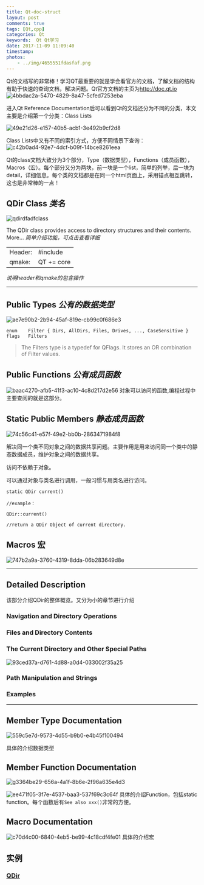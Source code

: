 ```yaml
---
title: Qt-doc-struct
layout: post
comments: true
tags: [Qt,cpp]
categories: Qt
keywords:  Qt Qt学习
date: 2017-11-09 11:09:40
timestamp:
photos:
    - ../img/4655551fdasfaf.png
---
```


Qt的文档写的非常棒！学习QT最重要的就是学会看官方的文档，了解文档的结构有助于快速的查询文档，解决问题。Qt官方文档的主页为<http://doc.qt.io>
![4bbdac2a-5470-4829-8a47-5cfed7253eba](../img/4bbdac2a-5470-4829-8a47-5cfed7253eba.png)

进入Qt Reference Documentation后可以看到Qt的文档还分为不同的分类，本文主要是介绍第一个分类：Class Lists

![49e21d26-e157-40b5-acb1-3e492b9cf2d8](../img/49e21d26-e157-40b5-acb1-3e492b9cf2d8.png)

Class Lists中又有不同的索引方式，方便不同情景下查询：
![c42b0ad4-92e7-4dcf-b09f-14bce8261eea](../img/c42b0ad4-92e7-4dcf-b09f-14bce8261eea.png) 


Qt的class文档大致分为3个部分，Type（数据类型），Functions（成员函数），Macros（宏）。每个部分又分为两块，前一块是一个list，简单的列举，后一块为detail，详细信息。每个类的文档都是在同一个html页面上，采用锚点相互跳转，这也是非常棒的一点！

<!--more-->

## QDir Class *类名*

![qdirdfadfclass](../img/qdirdfadfclass.png)

The QDir class provides access to directory structures and their contents. More... *简单介绍功能，可点击查看详细*


|  |  |
---|---
Header:|#include <QDir>
qmake:|QT += core

*说明header和qmake的包含操作*

---

## Public Types *公有的数据类型*

![ae7e90b2-2b94-45af-819e-cb99c0f686e3](../img/ae7e90b2-2b94-45af-819e-cb99c0f686e3.png)

```
enum	Filter { Dirs, AllDirs, Files, Drives, ..., CaseSensitive }
flags	Filters
```

> The Filters type is a typedef for QFlags<Filter>. It stores an OR combination of Filter values.


## Public Functions *公有成员函数*

![baac4270-afb5-41f3-ac10-4c8d217d2e56](../img/baac4270-afb5-41f3-ac10-4c8d217d2e56.png)
对象可以访问的函数,编程过程中主要查阅的就是这部分。

## Static Public Members  *静态成员函数*

![74c56c41-e57f-49e2-bb0b-2863471984f8](../img/74c56c41-e57f-49e2-bb0b-2863471984f8.png)

解决同一个类不同对象之间的数据共享问题。主要作用是用来访问同一个类中的静态数据成员，维护对象之间的数据共享。

访问不依赖于对象。

可以通过对象与类名进行调用，一般习惯与用类名进行访问。


```
static QDir	current()

//example：

QDir::current()

//return a QDir Object of current directory.

```
## Macros 宏
![747b2a9a-3760-4319-8dda-06b283649d8e](../img/747b2a9a-3760-4319-8dda-06b283649d8e.png)

---

## Detailed Description

该部分介绍QDir的整体概览。又分为小的章节进行介绍

### Navigation and Directory Operations

### Files and Directory Contents

### The Current Directory and Other Special Paths

![93ced37a-d761-4d88-a0d4-033002f35a25](../img/93ced37a-d761-4d88-a0d4-033002f35a25.png)
### Path Manipulation and Strings

### Examples

---
## Member Type Documentation

![559c5e7d-9573-4d55-b9b0-e4b45f100494](../img/559c5e7d-9573-4d55-b9b0-e4b45f100494.png)

具体的介绍数据类型

## Member Function Documentation
![g3364be29-656a-4a1f-8b6e-2f96a635e4d3](../img/g3364be29-656a-4a1f-8b6e-2f96a635e4d3.png)

![ee471f05-3f7e-4537-baa3-537f69c3c64f](../img/ee471f05-3f7e-4537-baa3-537f69c3c64f.png)
具体的介绍Function，包括static function。每个函数后有`See also xxx()`非常的方便。

## Macro Documentation
![c70d4c00-6840-4eb5-be99-4c18cdf4fe01](../img/c70d4c00-6840-4eb5-be99-4c18cdf4fe01.png)
具体的介绍宏


## 实例

### [QDir](http://doc.qt.io/qt-5/qdir.html#QDir)
